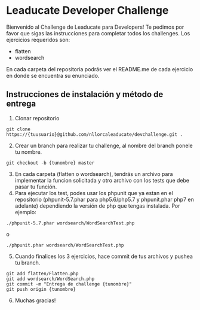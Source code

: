 # Leaducate Developer Challenge
Bienvenido al Challenge de Leaducate para Developers! Te pedimos por favor que sigas las instrucciones para completar todos los challenges. Los ejercicios requeridos son:

- flatten
- wordsearch

En cada carpeta del repositoria podrás ver el README.me de cada ejercicio en donde se encuentra su enunciado.

## Instrucciones de instalación y método de entrega

1. Clonar repositorio
```
git clone https://{tuusuario}@github.com/nllorcaleaducate/devchallenge.git .
```
2. Crear un branch para realizar tu challenge, al nombre del branch ponele tu nombre.
```
git checkout -b {tunombre} master
```
3. En cada carpeta (flatten o wordsearch), tendrás un archivo para implementar la funcion solicitada y otro archivo con los tests que debe pasar tu función.
4. Para ejecutar los test, podes usar los phpunit que ya estan en el repositorio (phpunit-5.7.phar para php5.6/php5.7 y phpunit.phar php7 en adelante) dependiendo la versión de php que tengas instalada. Por ejemplo:
```
./phpunit-5.7.phar wordsearch/WordSearchTest.php
```
o
```
./phpunit.phar wordsearch/WordSearchTest.php
```
5. Cuando finalices los 3 ejercicios, hace commit de tus archivos y pushea tu branch.
```
git add flatten/Flatten.php
git add wordsearch/WordSearch.php
git commit -m "Entrega de challenge {tunombre}"
git push origin {tunombre}
```
6. Muchas gracias!

